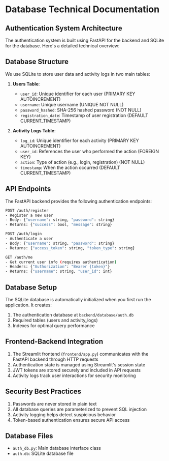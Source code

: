 # Database Technical Documentation

## Authentication System Architecture

The authentication system is built using FastAPI for the backend and SQLite for the database. Here's a detailed technical overview:

## Database Structure
We use SQLite to store user data and activity logs in two main tables:

1. **Users Table**:
   - `user_id`: Unique identifier for each user (PRIMARY KEY AUTOINCREMENT)
   - `username`: Unique username (UNIQUE NOT NULL)
   - `password_hashed`: SHA-256 hashed password (NOT NULL)
   - `registration_date`: Timestamp of user registration (DEFAULT CURRENT_TIMESTAMP)

2. **Activity Logs Table**:
   - `log_id`: Unique identifier for each activity (PRIMARY KEY AUTOINCREMENT)
   - `user_id`: References the user who performed the action (FOREIGN KEY)
   - `action`: Type of action (e.g., login, registration) (NOT NULL)
   - `timestamp`: When the action occurred (DEFAULT CURRENT_TIMESTAMP)

## API Endpoints

The FastAPI backend provides the following authentication endpoints:

```bash
POST /auth/register
- Register a new user
- Body: {"username": string, "password": string}
- Returns: {"success": bool, "message": string}

POST /auth/login
- Authenticate a user
- Body: {"username": string, "password": string}
- Returns: {"access_token": string, "token_type": string}

GET /auth/me
- Get current user info (requires authentication)
- Headers: {"Authorization": "Bearer {token}"}
- Returns: {"username": string, "user_id": int}
```

## Database Setup

The SQLite database is automatically initialized when you first run the application. It creates:

1. The authentication database at `backend/database/auth.db`
2. Required tables (users and activity_logs)
3. Indexes for optimal query performance

## Frontend-Backend Integration

1. The Streamlit frontend (`frontend/app.py`) communicates with the FastAPI backend through HTTP requests
2. Authentication state is managed using Streamlit's session state
3. JWT tokens are stored securely and included in API requests
4. Activity logs track user interactions for security monitoring

## Security Best Practices

1. Passwords are never stored in plain text
2. All database queries are parameterized to prevent SQL injection
3. Activity logging helps detect suspicious behavior
4. Token-based authentication ensures secure API access

## Database Files
- `auth_db.py`: Main database interface class
- `auth.db`: SQLite database file
